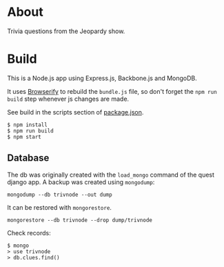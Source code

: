 # About

Trivia questions from the Jeopardy show. 

# Build

This is a Node.js app using Express.js, Backbone.js and MongoDB.

It uses [Browserify](http://browserify.org/) to rebuild the `bundle.js` file, 
so don't forget the `npm run build` step whenever js changes are made. 

See build in the scripts section of [package.json](package.json). 

    $ npm install
    $ npm run build
    $ npm start


## Database
The db was originally created with the `load_mongo` command of the quest django app.
A backup was created using `mongodump`:

    mongodump --db trivnode --out dump    
 
It can be restored with `mongorestore`.

    mongorestore --db trivnode --drop dump/trivnode
    
Check records:

    $ mongo
    > use trivnode
    > db.clues.find()
